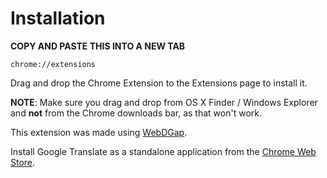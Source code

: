 # Installation

**COPY AND PASTE THIS INTO A NEW TAB**

    chrome://extensions
    
Drag and drop the Chrome Extension to the Extensions page to install it.

**NOTE**: Make sure you drag and drop from OS X Finder / Windows Explorer and **not** from the Chrome downloads bar, as that won't work.

This extension was made using [WebDGap](https://mikethedj4.github.io/WebDGap/).

Install Google Translate as a standalone application from the [Chrome Web Store](https://chrome.google.com/webstore/detail/google-translate/lndnagggbjmalfgpdinfnjbcmjdjgije).
